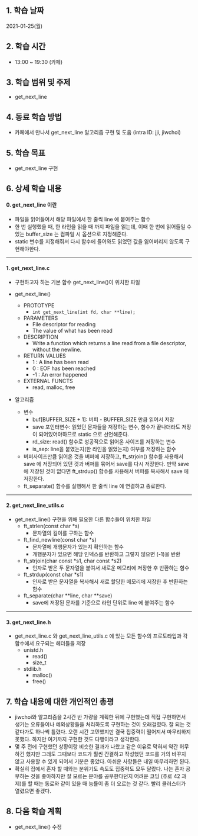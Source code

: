 ## 1. 학습 날짜

2021-01-25(월)


## 2. 학습 시간

* 13:00 ~ 19:30 (카페)


## 3. 학습 범위 및 주제

* get_next_line

## 4. 동료 학습 방법

* 카페에서 만나서 get_next_line 알고리즘 구현 및 도움 (intra ID: jji, jiwchoi)

## 5. 학습 목표

* get_next_line 구현

## 6. 상세 학습 내용

#### 0. get_next_line 이란

* 파일을 읽어들여서 해당 파일에서 한 줄씩 line 에 붙여주는 함수
* 한 번 실행했을 때, 한 라인을 읽을 때 까지 파일을 읽는데, 이때 한 번에 읽어들일 수 있는 buffer_size 는 컴파일 시 옵션으로 지정해준다.
* static 변수를 지정해줘서 다시 함수에 들어와도 읽었던 값을 잃어버리지 않도록 구현해야한다.

<hr>

#### 1. get_next_line.c

* 구현하고자 하는 기본 함수 get_next_line()이 위치한 파일
* get_next_line()
    * PROTOTYPE           
        * `int get_next_line(int fd, char **line);`
    * PARAMETERS
        * File descriptor for reading
		* The value of what has been read
    * DESCRIPTION
        * Write a function which returns a line read from a file descriptor, without the newline.
    * RETURN VALUES
		* 1 :  A line has been read
		* 0 :  EOF has been reached
		* -1 :  An error happened
    * EXTERNAL FUNCTS
        * read, malloc, free

* 알고리즘
	* 변수
		* buf[BUFFER_SIZE + 1]: 버퍼 - BUFFER_SIZE 만큼 읽어서 저장
		* save 포인터변수: 읽었던 문자들을 저장하는 변수, 함수가 끝나더라도 저장이 되어있어야하므로 static 으로 선언해준다.
		* rd_size: read() 함수로 성공적으로 읽어온 사이즈를 저장하는 변수
		* is_sep: line을 붙였는지(한 라인을 읽었는지) 여부를 저장하는 함수
	* 버퍼사이즈만큼 읽어온 것을 버퍼에 저장하고, ft_strjoin() 함수를 사용해서 save 에 저장되어 있던 것과 버퍼를 묶어서 save를 다시 저장한다. 만약 save 에 저장된 것이 없다면 ft_strdup() 함수를 사용해서 버퍼를 복사해서 save 에 저장한다.
	* ft_separate() 함수를 실행해서 한 줄씩 line 에 연결하고 종료한다.

<hr>

#### 2. get_next_line_utils.c

* get_next_line() 구현을 위해 필요한 다른 함수들이 위치한 파일
	* ft_strlen(const char *s)
		* 문자열의 길이를 구하는 함수
	* ft_find_newline(const char *s)
		* 문자열에 개행문자가 있는지 확인하는 함수
		* 개행문자가 있으면 해당 인덱스를 반환하고 그렇지 않으면 (-1)을 반환
	* ft_strjoin(char const *s1, char const *s2)
		* 인자로 받은 두 문자열을 붙여서 새로운 메모리에 저장한 후 반환하는 함수
	* ft_strdup(const char *s1)
		* 인자로 받은 문자열을 복사해서 새로 할당한 메모리에 저장한 후 반환하는 함수
	* ft_separate(char **line, char **save)
		* save에 저장된 문자를 기준으로 라인 단위로 line 에 붙여주는 함수

<hr>

#### 3. get_next_line.h

* get_next_line.c 와 get_next_line_utils.c 에 있는 모든 함수의 프로토타입과 각 함수에서 요구되는 헤더들을 저장
	* unistd.h
		* read()
		* size_t
	* stdlib.h
		* malloc()
		* free()


## 7. 학습 내용에 대한 개인적인 총평

* jiwchoi와 알고리즘을 2시간 반 가량을 계획한 뒤에 구현했는데 직접 구현하면서 생기는 오류들이나 예외상황들을 처리하도록 구현하는 것이 오래걸렸다. 잘 되는 것 같다가도 하나씩 틀렸다. 오랜 시간 고민했지만 결국 집중력이 떨어져서 마무리하지 못했다. 하지만 여기까지 구현한 것도 다행이라고 생각한다.
* 몇 주 전에 구현했던 상황이랑 비슷한 결과가 나왔고 같은 이유로 막혀서 약간 허무하긴 했지만 그래도 그때보다 코드가 훨씬 간결하고 작성했던 코드를 거의 바꾸지 않고 사용할 수 있게 되어서 기분은 좋았다. 아쉬운 사항들은 내일 마무리하면 된다.
* 확실히 집에서 혼자 할 때와는 분위기도 속도도 집중력도 모두 달랐다. 나는 혼자 공부하는 것을 좋아하지만 잘 모르는 분야를 공부한다던지 어려운 코딩 (주로 42 과제)를 할 때는 동료와 같이 있을 때 능률이 좀 더 오르는 것 같다. 빨리 클러스터가 열렸으면 좋겠다.


## 8. 다음 학습 계획

* get_next_line() 수정